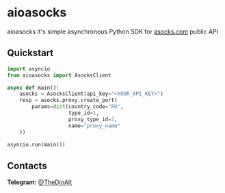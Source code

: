 # aioasocks
aioasocks it's simple asynchronous Python SDK for [asocks.com](https://asocks.com/) public API
## Quickstart

```python
import asyncio
from aioasocks import AsocksClient

async def main():
    asocks = AsocksClient(api_key="<YOUR_API_KEY>")
    resp = asocks.proxy.create_port(
        params=dict(country_code="RU",
                    type_id=1,
                    proxy_type_id=2,
                    name="proxy_name"
    ))

asyncio.run(main())
```
## Contacts
**Telegram:** [@TheDinAlt](https://t.me/TheDinAlt)
